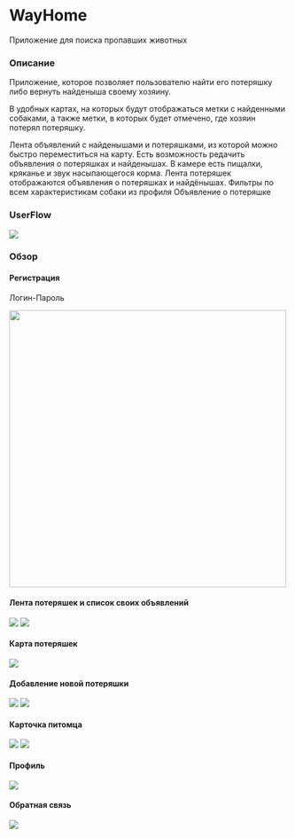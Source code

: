 # WayHome
Приложение для поиска пропавших животных

### Описание
Приложение, которое позволяет пользователю найти его потеряшку 
либо вернуть найденыша своему хозяину. 

В удобных картах, на которых будут отображаться метки с найденными собаками, 
а также метки, в которых будет отмечено, где хозяин потерял потеряшку. 

Лента объявлений с найденышами и потеряшками, из которой можно быстро переместиться на карту.
Есть возможность редачить объявления о потеряшках и найденышах. 
В камере есть пищалки, кряканье и звук насыпающегося корма. 
Лента потеряшек отображаются объявления о потеряшках и найдёнышах.
Фильтры по всем характеристикам собаки из профиля Объявление о потеряшке

### UserFlow
![](photos/UserFlow.png)

### Обзор
#### Регистрация
Логин-Пароль

<img src="photos/Screenshot_2023-05-21-21-39-57-581_com.example.wayhome-edit.jpg" width="500">

#### Лента потеряшек и список своих объявлений
![](photos/IMG_20230521_215241.jpg) ![](photos/Screenshot_2023-05-21-21-52-57-268_com.example.wayhome-edit.jpg)

#### Карта потеряшек
![](photos/Screenshot_2023-05-21-21-53-18-353_com.example.wayhome-edit.jpg)

#### Добавление новой потеряшки
![](photos/Screenshot_2023-05-21-21-53-36-384_com.example.wayhome-edit.jpg) ![](photos/Screenshot_2023-05-21-21-53-50-157_com.example.wayhome-edit.jpg)

#### Карточка питомца
![](photos/Screenshot_2023-05-21-21-57-44-701_com.example.wayhome-edit.jpg) ![](photos/Screenshot_2023-05-21-21-57-57-654_com.example.wayhome-edit.jpg)

#### Профиль
![](photos/Screenshot_2023-05-21-21-54-27-647_com.example.wayhome-edit.jpg)

#### Обратная связь
![](photos/Screenshot_2023-05-21-21-57-08-640_com.example.wayhome-edit.jpg)
